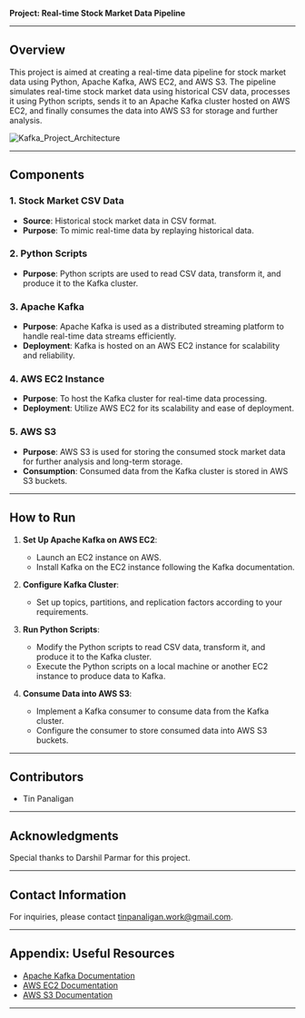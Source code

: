 **Project: Real-time Stock Market Data Pipeline**

---

## Overview

This project is aimed at creating a real-time data pipeline for stock market data using Python, Apache Kafka, AWS EC2, and AWS S3. The pipeline simulates real-time stock market data using historical CSV data, processes it using Python scripts, sends it to an Apache Kafka cluster hosted on AWS EC2, and finally consumes the data into AWS S3 for storage and further analysis.

![Kafka_Project_Architecture](https://github.com/tinpanaligan/kafka_data_engineering_project_stock_market_data/assets/116711183/d96d7c8e-7ad2-4b34-b849-1613d83c9e24)


---

## Components

### 1. Stock Market CSV Data

- **Source**: Historical stock market data in CSV format.
- **Purpose**: To mimic real-time data by replaying historical data.

### 2. Python Scripts

- **Purpose**: Python scripts are used to read CSV data, transform it, and produce it to the Kafka cluster.

### 3. Apache Kafka

- **Purpose**: Apache Kafka is used as a distributed streaming platform to handle real-time data streams efficiently.
- **Deployment**: Kafka is hosted on an AWS EC2 instance for scalability and reliability.

### 4. AWS EC2 Instance

- **Purpose**: To host the Kafka cluster for real-time data processing.
- **Deployment**: Utilize AWS EC2 for its scalability and ease of deployment.

### 5. AWS S3

- **Purpose**: AWS S3 is used for storing the consumed stock market data for further analysis and long-term storage.
- **Consumption**: Consumed data from the Kafka cluster is stored in AWS S3 buckets.

---

## How to Run

1. **Set Up Apache Kafka on AWS EC2**:
   - Launch an EC2 instance on AWS.
   - Install Kafka on the EC2 instance following the Kafka documentation.

2. **Configure Kafka Cluster**:
   - Set up topics, partitions, and replication factors according to your requirements.

3. **Run Python Scripts**:
   - Modify the Python scripts to read CSV data, transform it, and produce it to the Kafka cluster.
   - Execute the Python scripts on a local machine or another EC2 instance to produce data to Kafka.

4. **Consume Data into AWS S3**:
   - Implement a Kafka consumer to consume data from the Kafka cluster.
   - Configure the consumer to store consumed data into AWS S3 buckets.

---

## Contributors

- Tin Panaligan

---

## Acknowledgments

Special thanks to Darshil Parmar for this project.

---

## Contact Information

For inquiries, please contact tinpanaligan.work@gmail.com.

---

## Appendix: Useful Resources

- [Apache Kafka Documentation](https://kafka.apache.org/documentation/)
- [AWS EC2 Documentation](https://docs.aws.amazon.com/ec2/index.html)
- [AWS S3 Documentation](https://docs.aws.amazon.com/s3/index.html)

---
